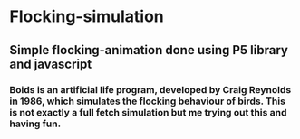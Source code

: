 # Flocking-simulation
## Simple flocking-animation done using P5 library and javascript 
### Boids is an artificial life program, developed by Craig Reynolds in 1986, which simulates the flocking behaviour of birds. This is not exactly a full fetch simulation but me trying out this and having fun.